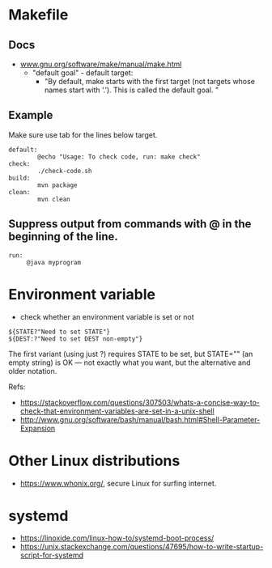 # Makefile
## Docs
* www.gnu.org/software/make/manual/make.html
  * "default goal" - default target: 
    * "By default, make starts with the first target (not targets whose names start with ‘.’). This is called the default goal. "
## Example
Make sure use tab for the lines below target.
```
default:
        @echo "Usage: To check code, run: make check"
check:
        ./check-code.sh
build:
        mvn package
clean:
        mvn clean
```

## Suppress output from commands with @ in the beginning of the line.
```
run:
     @java myprogram
```     

# Environment variable
* check whether an environment variable is set or not
```
${STATE?"Need to set STATE"}
${DEST:?"Need to set DEST non-empty"}
```
The first variant (using just ?) requires STATE to be set, but STATE="" (an empty string) is OK — not exactly what you want, but the alternative and older notation.

Refs:
  * https://stackoverflow.com/questions/307503/whats-a-concise-way-to-check-that-environment-variables-are-set-in-a-unix-shell
  * http://www.gnu.org/software/bash/manual/bash.html#Shell-Parameter-Expansion

# Other Linux distributions
* https://www.whonix.org/, secure Linux for surfing internet.

# systemd
* https://linoxide.com/linux-how-to/systemd-boot-process/
* https://unix.stackexchange.com/questions/47695/how-to-write-startup-script-for-systemd

